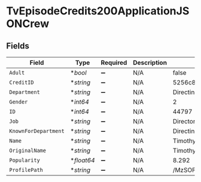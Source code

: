 # TvEpisodeCredits200ApplicationJSONCrew


## Fields

| Field                           | Type                            | Required                        | Description                     | Example                         |
| ------------------------------- | ------------------------------- | ------------------------------- | ------------------------------- | ------------------------------- |
| `Adult`                         | **bool*                         | :heavy_minus_sign:              | N/A                             | false                           |
| `CreditID`                      | **string*                       | :heavy_minus_sign:              | N/A                             | 5256c8a219c2956ff6046e77        |
| `Department`                    | **string*                       | :heavy_minus_sign:              | N/A                             | Directing                       |
| `Gender`                        | **int64*                        | :heavy_minus_sign:              | N/A                             | 2                               |
| `ID`                            | **int64*                        | :heavy_minus_sign:              | N/A                             | 44797                           |
| `Job`                           | **string*                       | :heavy_minus_sign:              | N/A                             | Director                        |
| `KnownForDepartment`            | **string*                       | :heavy_minus_sign:              | N/A                             | Directing                       |
| `Name`                          | **string*                       | :heavy_minus_sign:              | N/A                             | Timothy Van Patten              |
| `OriginalName`                  | **string*                       | :heavy_minus_sign:              | N/A                             | Timothy Van Patten              |
| `Popularity`                    | **float64*                      | :heavy_minus_sign:              | N/A                             | 8.292                           |
| `ProfilePath`                   | **string*                       | :heavy_minus_sign:              | N/A                             | /MzSOFrd99HRdr6pkSRSctk3kBR.jpg |